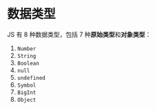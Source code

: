 # 数据类型

JS 有 8 种数据类型，包括 7 种**原始类型**和**对象类型**：

1. `Number`
2. `String`
3. `Boolean`
4. `null`
5. `undefined`
6. `Symbol`
7. `BigInt`
8. `Object`
